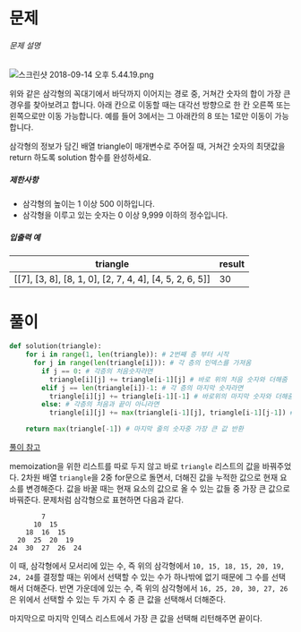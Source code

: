 # 문제

###### 문제 설명

![스크린샷 2018-09-14 오후 5.44.19.png](https://grepp-programmers.s3.amazonaws.com/files/production/97ec02cc39/296a0863-a418-431d-9e8c-e57f7a9722ac.png)

위와 같은 삼각형의 꼭대기에서 바닥까지 이어지는 경로 중, 거쳐간 숫자의 합이 가장 큰 경우를 찾아보려고 합니다. 아래 칸으로 이동할 때는 대각선 방향으로 한 칸 오른쪽 또는 왼쪽으로만 이동 가능합니다. 예를 들어 3에서는 그 아래칸의 8 또는 1로만 이동이 가능합니다.

삼각형의 정보가 담긴 배열 triangle이 매개변수로 주어질 때, 거쳐간 숫자의 최댓값을 return 하도록 solution 함수를 완성하세요.

##### 제한사항

- 삼각형의 높이는 1 이상 500 이하입니다.
- 삼각형을 이루고 있는 숫자는 0 이상 9,999 이하의 정수입니다.

##### 입출력 예

| triangle                                                | result |
| ------------------------------------------------------- | ------ |
| [[7], [3, 8], [8, 1, 0], [2, 7, 4, 4], [4, 5, 2, 6, 5]] | 30     |

# 풀이

```python
def solution(triangle):
    for i in range(1, len(triangle)): # 2번째 층 부터 시작
      for j in range(len(triangle[i])): # 각 층의 인덱스를 가져옴
        if j == 0: # 각층의 처음숫자라면
          triangle[i][j] += triangle[i-1][j] # 바로 위의 처음 숫자와 더해줌
        elif j == len(triangle[i])-1: # 각 층의 마지막 숫자라면
          triangle[i][j] += triangle[i-1][-1] # 바로위의 마지막 숫자와 더해줌
        else: # 각층의 처음과 끝이 아니라면
          triangle[i][j] += max(triangle[i-1][j], triangle[i-1][j-1]) # 바로위의 두 숫자중 큰숫자와 더함

    return max(triangle[-1]) # 마지막 줄의 숫자중 가장 큰 값 반환
```

[풀이 참고](https://velog.io/@younge/Python-%ED%94%84%EB%A1%9C%EA%B7%B8%EB%9E%98%EB%A8%B8%EC%8A%A4-%EC%A0%95%EC%88%98-%EC%82%BC%EA%B0%81%ED%98%95-%EB%8F%99%EC%A0%81%EA%B3%84%ED%9A%8D%EB%B2%95)

memoization을 위한 리스트를 따로 두지 않고 바로 `triangle` 리스트의 값을 바꿔주었다. 2차원 배열 `triangle`을 2중 for문으로 돌면서, 더해진 값을 누적한 값으로 현재 요소를 변경해준다. 값을 바꿀 때는 현재 요소의 값으로 올 수 있는 값들 중 가장 큰 값으로 바꿔준다. 문제처럼 삼각형으로 표현하면 다음과 같다.

```null
        7
      10  15
    18  16  15
  20  25  20  19
24  30  27  26  24
```

이 때, 삼각형에서 모서리에 있는 수, 즉 위의 삼각형에서 `10, 15, 18, 15, 20, 19, 24, 24`를 결정할 때는 위에서 선택할 수 있는 수가 하나밖에 없기 때문에 그 수를 선택해서 더해준다. 반면 가운데에 있는 수, 즉 위의 삼각형에서 `16, 25, 20, 30, 27, 26`은 위에서 선택할 수 있는 두 가지 수 중 큰 값을 선택해서 더해준다.

마지막으로 마지막 인덱스 리스트에서 가장 큰 값을 선택해 리턴해주면 끝이다.